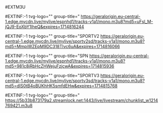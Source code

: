 #EXTM3U


#EXTINF:-1 tvg-logo="" group-title="
https://geralorigin.eu-central-1.edge.mycdn.live/mylive/espnhd1/tracks-v1a1/mono.m3u8?md5=uFsl_M-jQJ9-EoXbY1lheQ&expires=1714816244


#EXTINF:-1 tvg-logo="" group-title="SPORTV2
https://geralorigin.eu-central-1.edge.mycdn.live/mylive/sportv2sd/tracks-v1a1/mono.m3u8?md5=MmpiWZEpM9DC318TIvc6uA&expires=1714816066

#EXTINF:-1 tvg-logo="" group-title="SPN
https://geralorigin.eu-central-1.edge.mycdn.live/mylive/espnhd1/tracks-v1a1/mono.m3u8?md5=981c8iRbHcZHWejuFzjcwA&expires=1714815936


#EXTINF:-1 tvg-logo="" group-title="SPORTV3
https://geralorigin.eu-central-1.edge.mycdn.live/mylive/sportv3sd/tracks-v1a1/mono.m3u8?md5=dIS0tB4oBUKhHK5smfdEHw&expires=1714815768

#EXTINF:-1 tvg-logo="" group-title="
https://5b33b873179a2.streamlock.net:1443/live/livestream/chunklist_w1214769421.m3u8
